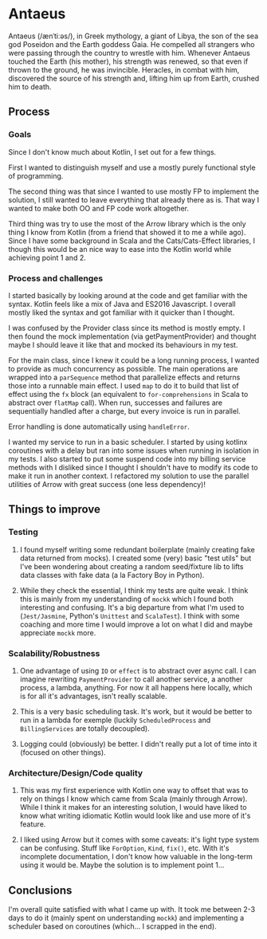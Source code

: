 # Antaeus

Antaeus (/ænˈtiːəs/), in Greek mythology, a giant of Libya, the son of the sea god Poseidon and the Earth goddess Gaia. He compelled all strangers who were passing through the country to wrestle with him. Whenever Antaeus touched the Earth (his mother), his strength was renewed, so that even if thrown to the ground, he was invincible. Heracles, in combat with him, discovered the source of his strength and, lifting him up from Earth, crushed him to death.

## Process
### Goals
Since I don't know much about Kotlin, I set out for a few things.

First I wanted to distinguish myself and use a mostly purely functional style of programming.

The second thing was that since I wanted to use mostly FP to implement the solution, I still wanted to leave everything that already there as is. That way I wanted to make both OO and FP code work altogether.

Third thing was try to use the most of the Arrow library which is the only thing I know from Kotlin (from a friend that showed it to me a while ago). Since I have some background in Scala and the Cats/Cats-Effect libraries, I though this would be an nice way to ease into the Kotlin world while achieving point 1 and 2.

### Process and challenges
I started basically by looking around at the code and get familiar with the syntax. Kotlin feels like a mix of Java and ES2016 Javascript. I overall mostly liked the syntax and got familiar with it quicker than I thought.

I was confused by the Provider class since its method is mostly empty. I then found the mock implementation (via getPaymentProvider) and thought maybe I should leave it like that and mocked its behaviours in my test.

For the main class, since I knew it could be a long running process, I wanted to provide as much concurrency as possible. The main operations are wrapped into a `parSequence` method that parallelize effects and returns those into a runnable main effect. I used `map` to do it to build that list of effect using the `fx` block (an equivalent to `for-comprehensions` in Scala to abstract over `flatMap` call). When run, successes and failures are sequentially handled after a charge, but every invoice is run in parallel. 

Error handling is done automatically using `handleError`.

I wanted my service to run in a basic scheduler. I started by using kotlinx coroutines with a delay but ran into some issues when running in isolation in my tests. I also started to put some suspend code into my billing service methods with I disliked since I thought I shouldn't have to modify its code to make it run in another context. I refactored my solution to use the parallel utilities of Arrow with great success (one less dependency)!

## Things to improve
### Testing
1. I found myself writing some redundant boilerplate (mainly creating fake data returned from mocks). I created some (very) basic "test utils" but I've been wondering about creating a random seed/fixture lib to lifts data classes with fake data (a la Factory Boy in Python).

1. While they check the essential, I think my tests are quite weak. I think this is mainly from my understanding of `mockk` which I found both interesting and confusing. It's a big departure from what I'm used to (`Jest/Jasmine`, Python's `Unittest` and `ScalaTest`). I think with some coaching and more time I would improve a lot on what I did and maybe appreciate `mockk` more.

### Scalability/Robustness
1. One advantage of using `IO` or `effect` is to abstract over async call. I can imagine rewriting `PaymentProvider` to call another service, a another process, a lambda, anything. For now it all happens here locally, which is for all it's advantages, isn't really scalable.

1. This is a very basic scheduling task. It's work, but it would be better to run in a lambda for exemple (luckily `ScheduledProcess` and `BillingServices` are totally decoupled).

1. Logging could (obviously) be better. I didn't really put a lot of time into it (focused on other things).

### Architecture/Design/Code quality
1. This was my first experience with Kotlin one way to offset that was to rely on things I know which came from Scala (mainly through Arrow). While I think it makes for an interesting solution, I would have liked to know what writing idiomatic Kotlin would look like and use more of it's feature.

1. I liked using Arrow but it comes with some caveats: it's light type system can be confusing. Stuff like `ForOption`, `Kind`, `fix()`, etc. With it's incomplete documentation, I don't know how valuable in the long-term using it would be. Maybe the solution is to implement point 1...

## Conclusions
I'm overall quite satisfied with what I came up with. It took me between 2-3 days to do it (mainly spent on understanding `mockk`) and implementing a scheduler based on coroutines (which... I scrapped in the end).


